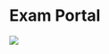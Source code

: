 # Exam Portal

<div>
    <img src="https://github.com/HarshitTarsariya/Image-Processing-Applications/blob/main/Demo/Demo.gif" ></img>
</div>